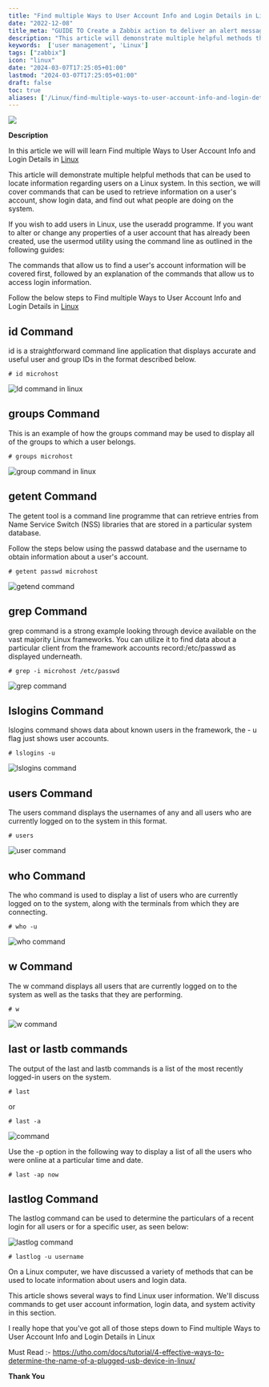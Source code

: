 ```yaml
---
title: "Find multiple Ways to User Account Info and Login Details in Linux"
date: "2022-12-08"
title_meta: "GUIDE TO Create a Zabbix action to deliver an alert message to the user Centos 7"
description: "This article will demonstrate multiple helpful methods that can be used to locate information regarding users on a Linux system. In this section, we will cover commands that can be used to retrieve information on a user's account, show login data, and find out what people are doing on the system."
keywords:  ['user management', 'Linux']
tags: ["zabbix"]
icon: "linux"
date: "2024-03-07T17:25:05+01:00"
lastmod: "2024-03-07T17:25:05+01:00" 
draft: false
toc: true
aliases: ['/Linux/find-multiple-ways-to-user-account-info-and-login-details-in-linux']
---
```


![](images/Find-multiple-Ways-to-User-Account-Info-and-Login-Details-in-Linux_utho.jpg)

**Description**

In this article we will will learn Find multiple Ways to User Account Info and Login Details in [Linux](https://en.wikipedia.org/wiki/Linux)

This article will demonstrate multiple helpful methods that can be used to locate information regarding users on a Linux system. In this section, we will cover commands that can be used to retrieve information on a user's account, show login data, and find out what people are doing on the system.

If you wish to add users in Linux, use the useradd programme. If you want to alter or change any properties of a user account that has already been created, use the usermod utility using the command line as outlined in the following guides:

The commands that allow us to find a user's account information will be covered first, followed by an explanation of the commands that allow us to access login information.

Follow the below steps to Find multiple Ways to User Account Info and Login Details in [Linux](https://utho.com/docs/tutorial/2-methods-for-re-running-last-executed-commands-in-linux/)

## id Command

id is a straightforward command line application that displays accurate and useful user and group IDs in the format described below.

```
# id microhost 
```

![Id command in linux](images/image-431.png)

## groups Command

This is an example of how the groups command may be used to display all of the groups to which a user belongs.

```
# groups microhost 
```

![group command in linux](images/image-432.png)

## getent Command

The getent tool is a command line programme that can retrieve entries from Name Service Switch (NSS) libraries that are stored in a particular system database.

Follow the steps below using the passwd database and the username to obtain information about a user's account.

```
# getent passwd microhost 
```

![getend command](images/image-433.png)

## grep Command

grep command is a strong example looking through device available on the vast majority Linux frameworks. You can utilize it to find data about a particular client from the framework accounts record:/etc/passwd as displayed underneath.

```
# grep -i microhost /etc/passwd 
```

![grep command](images/image-434.png)

## lslogins Command

lslogins command shows data about known users in the framework, the - u flag just shows user accounts.

```
# lslogins -u 
```

![lslogins command](images/image-435.png)

## users Command

The users command displays the usernames of any and all users who are currently logged on to the system in this format.

```
# users 
```

![user command](images/image-436.png)

## who Command

The who command is used to display a list of users who are currently logged on to the system, along with the terminals from which they are connecting.

```
# who -u 
```

![who command](images/image-437.png)

## w Command

The w command displays all users that are currently logged on to the system as well as the tasks that they are performing.

```
# w 
```

![w command](images/image-438.png)

## last or lastb commands

The output of the last and lastb commands is a list of the most recently logged-in users on the system.

```
# last 
```

or

```
# last -a 
```

![command](images/image-439.png)

Use the -p option in the following way to display a list of all the users who were online at a particular time and date.

```
# last -ap now 
```

## lastlog Command

The lastlog command can be used to determine the particulars of a recent login for all users or for a specific user, as seen below:

![lastlog command](images/image-441.png)

```
# lastlog -u username 
```

On a Linux computer, we have discussed a variety of methods that can be used to locate information about users and login data.

This article shows several ways to find Linux user information. We'll discuss commands to get user account information, login data, and system activity in this section.

I really hope that you've got all of those steps down to Find multiple Ways to User Account Info and Login Details in Linux

Must Read :- https://utho.com/docs/tutorial/4-effective-ways-to-determine-the-name-of-a-plugged-usb-device-in-linux/

**Thank You**
